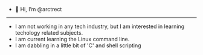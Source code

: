 - 👋 Hi, I’m @arctrect
---
- I am not working in any tech industry, but I am interested in learning techology related subjects.  
- I am current learning the Linux command line.
- I am dabbling in a little bit of 'C' and shell scripting

<!---
arctrect/arctrect is a ✨ special ✨ repository because its `README.md` (this file) appears on your GitHub profile.
You can click the Preview link to take a look at your changes.
--->

